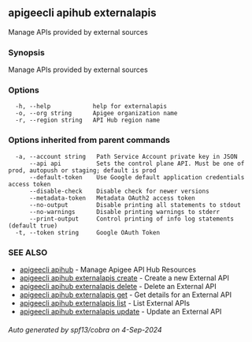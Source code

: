 ## apigeecli apihub externalapis

Manage APIs provided by external sources

### Synopsis

Manage APIs provided by external sources

### Options

```
  -h, --help            help for externalapis
  -o, --org string      Apigee organization name
  -r, --region string   API Hub region name
```

### Options inherited from parent commands

```
  -a, --account string   Path Service Account private key in JSON
      --api api          Sets the control plane API. Must be one of prod, autopush or staging; default is prod
      --default-token    Use Google default application credentials access token
      --disable-check    Disable check for newer versions
      --metadata-token   Metadata OAuth2 access token
      --no-output        Disable printing all statements to stdout
      --no-warnings      Disable printing warnings to stderr
      --print-output     Control printing of info log statements (default true)
  -t, --token string     Google OAuth Token
```

### SEE ALSO

* [apigeecli apihub](apigeecli_apihub.md)	 - Manage Apigee API Hub Resources
* [apigeecli apihub externalapis create](apigeecli_apihub_externalapis_create.md)	 - Create a new External API
* [apigeecli apihub externalapis delete](apigeecli_apihub_externalapis_delete.md)	 - Delete an External API
* [apigeecli apihub externalapis get](apigeecli_apihub_externalapis_get.md)	 - Get details for an External API
* [apigeecli apihub externalapis list](apigeecli_apihub_externalapis_list.md)	 - List External APIs
* [apigeecli apihub externalapis update](apigeecli_apihub_externalapis_update.md)	 - Update an External API

###### Auto generated by spf13/cobra on 4-Sep-2024
